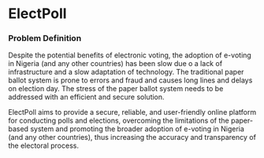 # ElectPoll

### Problem Definition

Despite the potential benefits of electronic voting, the adoption of e-voting in Nigeria (and any other countries) has been slow due o a lack of infrastructure and a slow adaptation of technology. The traditional paper ballot system is prone to errors and fraud and causes long lines and delays on election day. The stress of the paper ballot system needs to be addressed with an efficient and secure solution.

ElectPoll aims to provide a secure, reliable, and user-friendly online platform for conducting polls and elections, overcoming the limitations of the paper-based system and promoting the broader adoption of e-voting in Nigeria (and any other countries), thus increasing the accuracy and transparency of the electoral process.
